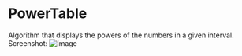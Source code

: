 # PowerTable
Algorithm that displays the powers of the numbers in a given interval.
Screenshot:
![image](https://user-images.githubusercontent.com/74245258/115924089-ec7bab00-a487-11eb-8b89-05d74a93bb63.png)

